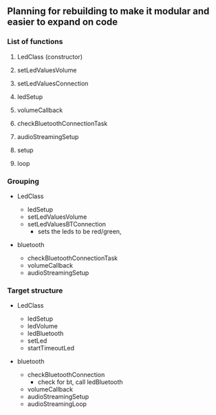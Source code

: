 ## Planning for rebuilding to make it modular and easier to expand on code

### List of functions

1. LedClass (constructor)
2. setLedValuesVolume
3. setLedValuesConnection
4. ledSetup

5. volumeCallback
6. checkBluetoothConnectionTask
7. audioStreamingSetup

8. setup
9. loop

### Grouping

- LedClass

  - ledSetup
  - setLedValuesVolume
  - setLedValuesBTConnection
    - sets the leds to be red/green,

- bluetooth
  - checkBluetoothConnectionTask
  - volumeCallback
  - audioStreamingSetup

### Target structure

- LedClass

  - ledSetup
  - ledVolume
  - ledBluetooth
  - setLed
  - startTimeoutLed

- bluetooth
  - checkBluetoothConnection
    - check for bt, call ledBluetooth
  - volumeCallback
  - audioStreamingSetup
  - audioStreamingLoop
